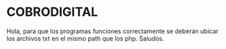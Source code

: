 # COBRODIGITAL
Hola, para que los programas funciones correctamente se deberán ubicar los archivos txt en el mismo path que los php.
Saludos.
